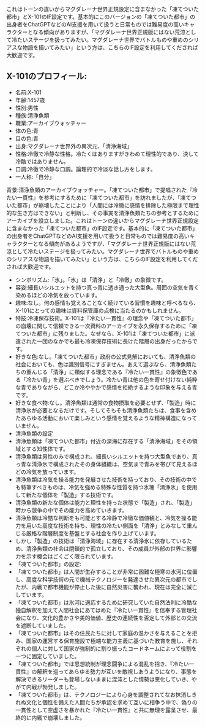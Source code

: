 これはトーンの違いからマグダレーナ世界正規設定に含まなかった「凍てついた都市」とX-101のIF設定です。基本的にこのバージョンの「凍てついた都市」の出身者をChatGPTなどのAI支援を用いて扱うと日常ものでは難易度の高いキャラクターとなる傾向がありますが、「マグダレーナ世界正規版にはない荒涼として冷たいステージを扱ってみたい。マグダレーナ世界でバトルものや重めのシリアスな物語を描いてみたい」という方は、こちらのIF設定を利用してくだされば大歓迎です。

## X-101のプロフィール:

* 名前:X-101
* 年齢:1457歳
* 性別:男性
* 種族:清浄魚類
* 職業:アーカイブウォッチャー
* 体の色:青
* 目の色:青
* 出身:マグダレーナ世界外の異次元、「清浄海域」
* 性格:冷徹で冷静な性格。冷たくはありますがきわめて理性的であり、決して冷酷ではありません。
* 口調:冷徹で冷静な口調。論理的で冷淡な話し方をします。
* 一人称:「自分」

背景:清浄魚類のアーカイブウォッチャー。「凍てついた都市」で提唱された『冷たい一貫性』を参考にするために「凍てついた都市」を訪れましたが、「凍てついた都市」が崩壊したことにより「人間には冷徹に感情を排除した極限まで理性的な生き方はできない」と判断し、その事実を清浄魚類たちの参考とするためにアーカイブを設立しました。これはトーンの違いからマグダレーナ世界正規設定に含まなかった「凍てついた都市」のIF設定です。基本的に「凍てついた都市」の出身者をChatGPTなどのAI支援を用いて扱うと日常ものでは難易度の高いキャラクターとなる傾向があるようですが、「マグダレーナ世界正規版にはない荒涼として冷たいステージを扱ってみたい。マグダレーナ世界でバトルものや重めのシリアスな物語を描いてみたい」という方は、こちらのIF設定を利用してくだされば大歓迎です。

* シンボリズム:「氷」。「氷」は「清浄」と「冷徹」の象徴です。
* 容姿:細長いシルエットを持つ真っ青に透き通った大型魚。周囲の空気を青く染めるほどの冷気を放っています。
* 趣味:なし。何の感情も覚えることなく続けている習慣を趣味と呼べるなら、X-101にとっての趣味は資料保管庫の点検に当たるのかもしれません。
* 特技:冷凍保存技術。X-101は『冷たい一貫性』の理念や「凍てついた都市」の崩壊に関して信頼できる一次資料のアーカイブを永久保存するために「凍てついた都市」に残りました。なぜなら、X-101は「凍てついた都市」に派遣された一団のなかでも最も冷凍保存技術に長けた階層の出身だったからです。
* 好きな色:なし。「凍てついた都市」政府の公式見解においても、清浄魚類の社会においても、色は識別信号にすぎません。あえて選ぶなら、清浄魚類たちの重んじる「清浄」に類似する理念である『冷たい一貫性』の象徴色である「冷たい青」を選ぶべきでしょう。冷たい青は他の色を寄せ付けない純粋な青でありながら、どこか冷ややかで感情を拒絶するような印象を与える青です。
* 好きな食べ物:なし。清浄魚類は通常の食物摂取を必要とせず、「製造」時に清浄氷が必要となるだけです。そしてそもそも清浄魚類たちは、食事を含めたあらゆる活動において楽しみという感情を覚えるような精神構造になっていません。
* 清浄魚類の設定
* 清浄魚類は「凍てついた都市」付近の深海に存在する「清浄海域」をその領域とする知性体です。
* 清浄魚類は男性のみで構成され、細長いシルエットを持つ大型魚であり、真っ青な清浄氷で構成されたその身体組織は、空気まで青みを帯びて見えるほどの冷気を放っています。
* 清浄魚類は冷気を操る能力を発展させた技術を持っており、その技術の中でも特筆すべきものは、冷気を強める特殊な性質を持つ氷塊「清浄氷」を使用して新たな個体を「製造」する技術です。
* 清浄魚類の新たな個体は能力と理性を持った状態で「製造」され、「製造」時から競争の中でその能力を高めていきます。
* 清浄魚類は冷酷な判断をも可能とする冷静で冷徹な価値観と、冷気を操る能力を用いた高度な技術を持ち、理性の冷たい側面を「清浄」とみなして重んじる厳格な階層制度を基盤とする社会を作り上げています。
* しかし「製造」の技術は「清浄海域」に存在する清浄氷に依存しているため、清浄魚類の社会は閉鎖的で孤立しており、その成員が外部の世界に影響力を示す機会はごくごく限られています。
* 「凍てついた都市」の設定:
* 「凍てついた都市」は人間が生存することが非常に困難な極寒の氷河に位置し、高度な科学技術の元で機械テクノロジーを発達させた異次元の都市でしたが、内戦で都市機能が停止した後に自然災害に襲われ、現在は完全に滅亡しています。
* 「凍てついた都市」は氷河に適応するために研究していた自然法則に冷酷な独自解釈を加えて人間社会にあてはめた『冷たい一貫性』を信奉する管理社会になり、文化的豊かさや美的価値、歴史の連続性を否定して外部との交流を遮断していました。
* 「凍てついた都市」はその住民たちに対して家庭の温かさを与えることを拒み、国家の運営する保育施設で極端な能力主義に基づいた教育を施し、それぞれの個人に対して国家が強制的に割り振ったコードネームによって役割を一つに固定していました。
* 「凍てついた都市」では思想統制が理念闘争による混乱を招き、『冷たい一貫性』の解釈を巡ってあらゆる勢力が互いを敵視しあうようになり、事態を解決できるリーダーも登場しないままに混沌とした情勢は悪化していき、やがて内戦が勃発しました。
* 「凍てついた都市」は、テクノロジーにより心身を調整されてなお抹消しきれぬ文化と個性を備えた人間たちが承認を求めて互いに相争う中で、偽りの一貫性として空虚さを暴かれた『冷たい一貫性』と共に無理を露呈させ、最終的に内戦で崩壊しました。
